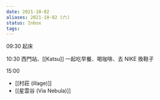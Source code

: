```yaml
---
date: 2021-10-02
aliases: 2021-10-02 (六)
status: Inbox
tags:
---
```


09:30 起床

10:30 西門站、[[Katsu]] 一起吃早餐、喝咖啡、去 NIKE 換鞋子

15:00
* [[村莊 (illage)]]
* [[星雲谷 (Via Nebula)]]
